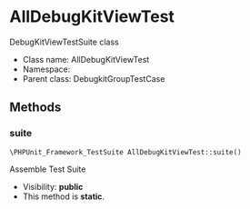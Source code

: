 AllDebugKitViewTest
===============

DebugKitViewTestSuite class




* Class name: AllDebugKitViewTest
* Namespace: 
* Parent class: DebugkitGroupTestCase







Methods
-------


### suite

    \PHPUnit_Framework_TestSuite AllDebugKitViewTest::suite()

Assemble Test Suite



* Visibility: **public**
* This method is **static**.



